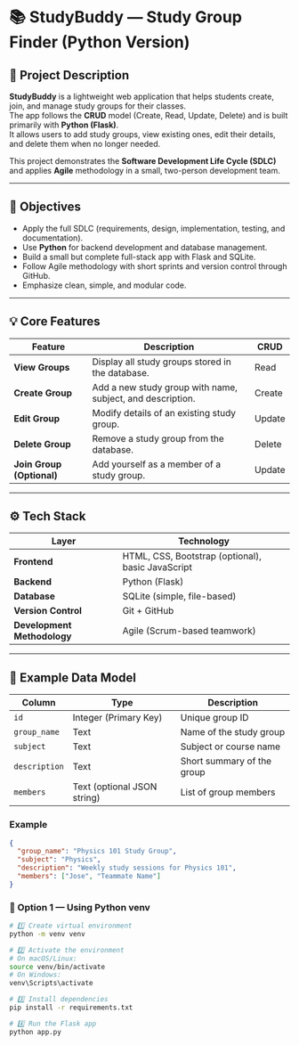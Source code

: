 # 📚 StudyBuddy — Study Group Finder (Python Version)

## 🧩 Project Description
**StudyBuddy** is a lightweight web application that helps students create, join, and manage study groups for their classes.  
The app follows the **CRUD** model (Create, Read, Update, Delete) and is built primarily with **Python (Flask)**.  
It allows users to add study groups, view existing ones, edit their details, and delete them when no longer needed.  

This project demonstrates the **Software Development Life Cycle (SDLC)** and applies **Agile** methodology in a small, two-person development team.

---

## 🎯 Objectives
- Apply the full SDLC (requirements, design, implementation, testing, and documentation).  
- Use **Python** for backend development and database management.  
- Build a small but complete full-stack app with Flask and SQLite.  
- Follow Agile methodology with short sprints and version control through GitHub.  
- Emphasize clean, simple, and modular code.

---

## 💡 Core Features
| Feature | Description | CRUD |
|----------|--------------|------|
| **View Groups** | Display all study groups stored in the database. | Read |
| **Create Group** | Add a new study group with name, subject, and description. | Create |
| **Edit Group** | Modify details of an existing study group. | Update |
| **Delete Group** | Remove a study group from the database. | Delete |
| **Join Group (Optional)** | Add yourself as a member of a study group. | Update |

---

## ⚙️ Tech Stack
| Layer | Technology |
|-------|-------------|
| **Frontend** | HTML, CSS, Bootstrap (optional), basic JavaScript |
| **Backend** | Python (Flask) |
| **Database** | SQLite (simple, file-based) |
| **Version Control** | Git + GitHub |
| **Development Methodology** | Agile (Scrum-based teamwork) |

---

## 🧠 Example Data Model
| Column | Type | Description |
|---------|------|-------------|
| `id` | Integer (Primary Key) | Unique group ID |
| `group_name` | Text | Name of the study group |
| `subject` | Text | Subject or course name |
| `description` | Text | Short summary of the group |
| `members` | Text (optional JSON string) | List of group members |

### Example
```json
{
  "group_name": "Physics 101 Study Group",
  "subject": "Physics",
  "description": "Weekly study sessions for Physics 101",
  "members": ["Jose", "Teammate Name"]
}
```

### 🧰 Option 1 — Using Python venv
```bash
# 1️⃣ Create virtual environment
python -m venv venv

# 2️⃣ Activate the environment
# On macOS/Linux:
source venv/bin/activate
# On Windows:
venv\Scripts\activate

# 3️⃣ Install dependencies
pip install -r requirements.txt

# 4️⃣ Run the Flask app
python app.py


